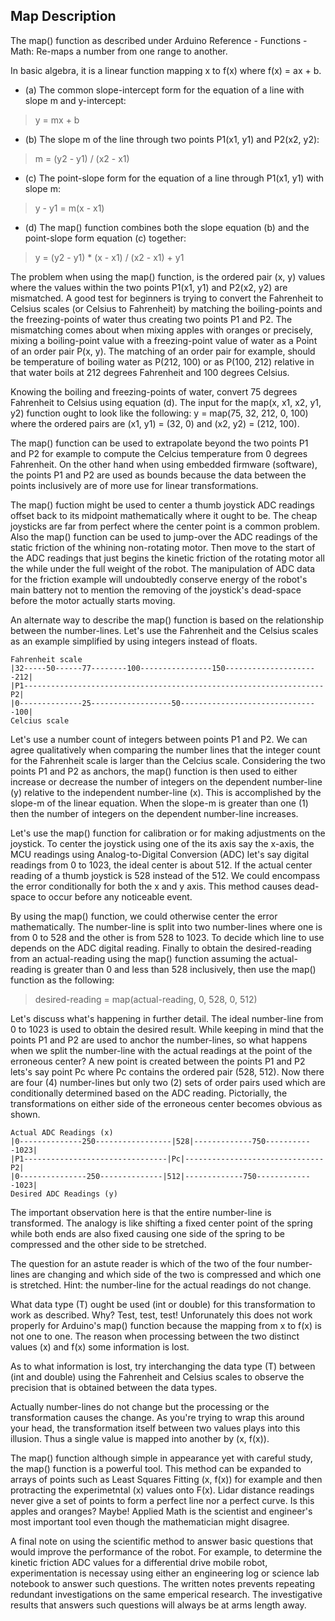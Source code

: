 ## Map Description

The map() function as described under Arduino Reference - Functions - Math: Re-maps a number from one range to another.

In basic algebra, it is a linear function mapping x to f(x) where f(x) = ax + b.

- (a) The common slope-intercept form for the equation of a line with slope m and y-intercept: 

> y = mx + b 

- (b) The slope m of the line through two points P1(x1, y1) and P2(x2, y2):

> m = (y2 - y1) / (x2 - x1)

- (c) The point-slope form for the equation of a line through P1(x1, y1) with slope m:

> y - y1 = m(x - x1)

- (d) The map() function combines both the slope equation (b) and the point-slope form equation (c) together:

> y = (y2 - y1) * (x - x1) / (x2 - x1) + y1

The problem when using the map() function, is the ordered pair (x, y) values where the values within the two points P1(x1, y1) and P2(x2, y2) are mismatched. A good test for beginners is trying to convert the Fahrenheit to Celsius scales (or Celsius to Fahrenheit) by matching the boiling-points and the freezing-points of water thus creating two points P1 and P2. The mismatching comes about when mixing apples with oranges or precisely, mixing a boiling-point value with a freezing-point value of water as a Point of an order pair P(x, y). The matching of an order pair for example, should be temperature of boiling water as P(212, 100) or as P(100, 212) relative in that water boils at 212 degrees Fahrenheit and 100 degrees Celsius.

Knowing the boiling and freezing-points of water, convert 75 degrees Fahrenheit to Celsius using equation (d). The input for the map(x, x1, x2, y1, y2) function ought to look like the following: y = map(75, 32, 212, 0, 100) where the ordered pairs are (x1, y1) = (32, 0) and (x2, y2) = (212, 100).

The map() function can be used to extrapolate beyond the two points P1 and P2 for example to compute the Celcius temperature from 0 degrees Fahrenheit. On the other hand when using embedded firmware (software), the points P1 and P2 are used as bounds because the data between the points inclusively are of more use for linear transformations.

The map() fuction might be used to center a thumb joystick ADC readings offset back to its midpoint mathematically where it ought to be. The cheap joysticks are far from perfect where the center point is a common problem. Also the map() function can be used to jump-over the ADC readings of the static friction of the whining non-rotating motor. Then move to the start of the ADC readings that just begins the kinetic friction of the rotating motor all the  while under the full weight of the robot. The manipulation of ADC data for the friction example will undoubtedly conserve energy of the robot's main battery not to mention the removing of the joystick's dead-space before the motor actually starts moving.

An alternate way to describe the map() function is based on the relationship between the number-lines. Let's use the Fahrenheit and the Celsius scales as an example simplified by using integers instead of floats.

``Fahrenheit scale``<br>
``|32-----50------77--------100----------------150---------------------212|``<br>
``|P1-------------------------------------------------------------------P2|``<br>
``|0--------------25------------------50-------------------------------100|``<br>
``Celcius scale``<br>

Let's use a number count of integers between points P1 and P2. We can agree qualitatively when comparing the number lines that the integer count for the Fahrenheit scale is larger than the Celcius scale. Considering the two points P1 and P2 as anchors, the map() function is then used to either increase or decrease the number of integers on the dependent number-line (y) relative to the independent number-line (x). This is accomplished by the slope-m of the linear equation. When the slope-m is greater than one (1) then the number of integers on the dependent number-line increases.

Let's use the map() function for calibration or for making adjustments on the joystick. To center the joystick using one of the its axis say the x-axis, the MCU readings using Analog-to-Digital Conversion (ADC) let's say digital readings from 0 to 1023, the ideal center is about 512. If the actual center reading of a thumb joystick is 528 instead of the 512. We could encompass the error conditionally for both the x and y axis. This method causes dead-space to occur before any noticeable event. 

By using the map() function, we could otherwise center the error mathematically. The number-line is split into two number-lines where one is from 0 to 528 and the other is from 528 to 1023. To decide which line to use depends on the ADC digital reading. Finally to obtain the desired-reading from an actual-reading using the map() function assuming the actual-reading is greater than 0 and less than 528 inclusively, then use the map() function as the following: 

> desired-reading = map(actual-reading, 0, 528, 0, 512)

Let's discuss what's happening in further detail. The ideal number-line from 0 to 1023 is used to obtain the desired result. While keeping in mind that the points P1 and P2 are used to anchor the number-lines, so what happens when we split the number-line with the actual readings at the point of the erroneous center? A new point is created between the points P1 and P2 lets's say point Pc where Pc contains the ordered pair (528, 512). Now there are four (4) number-lines but only two (2) sets of order pairs used which are conditionally determined based on the ADC reading. Pictorially, the transformations on either side of the erroneous center becomes obvious as shown.

``Actual ADC Readings (x)``<br>
``|0--------------250-----------------|528|-------------750-----------1023|``<br>
``|P1--------------------------------|Pc|-------------------------------P2|``<br>
``|0---------------250--------------|512|-------------750-------------1023|``<br>
``Desired ADC Readings (y)``<br>

The important observation here is that the entire number-line is transformed. The analogy is like shifting a fixed center point of the spring while both ends are also fixed causing one side of the spring to be compressed and the other side to be stretched. 

The question for an astute reader is which of the two of the four number-lines are changing and which side of the two is compressed and which one is stretched. Hint: the number-line for the actual readings do not change. 

What data type (T) ought be used (int or double) for this transformation to work as described. Why? Test, test, test! Unforunately this does not work properly for Arduino's map() function because the mapping from x to f(x) is not one to one. The reason when processing between the two distinct values (x) and f(x) some information is lost.

As to what information is lost, try interchanging the data type (T) between (int and double) using the Fahrenheit and Celsius scales to observe the precision that is obtained between the data types.

Actually number-lines do not change but the processing or the transformation causes the change. As you're trying to wrap this around your head, the transformation itself between two values plays into this illusion. Thus a single value is mapped into another by (x, f(x)).

The map() function although simple in appearance yet with careful study, the map() function is a powerful tool. This method can be expanded to arrays of points such as Least Squares Fitting (x, f(x)) for example and then protracting the experimetntal (x) values onto F(x). Lidar distance readings never give a set of points to form a perfect line nor a perfect curve. Is this apples and oranges? Maybe! Applied Math is the scientist and engineer's most important tool even though the mathematician might disagree.

A final note on using the scientific method to answer basic questions that would improve the performance of the robot. For example, to determine the kinetic friction ADC values for a differential drive mobile robot, experimentation is necessay using either an engineering log or science lab notebook to answer such questions. The written notes prevents repeating redundant investigations on the same emperical research. The investigative results that answers such questions will always be at arms length away.
